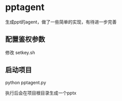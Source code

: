 # pptagent
生成ppt的agent，做了一些简单的实现，有待进一步完善
## 配置鉴权参数
修改 setkey.sh
## 启动项目
python pptagent.py

执行后会在项目根目录生成一个pptx


